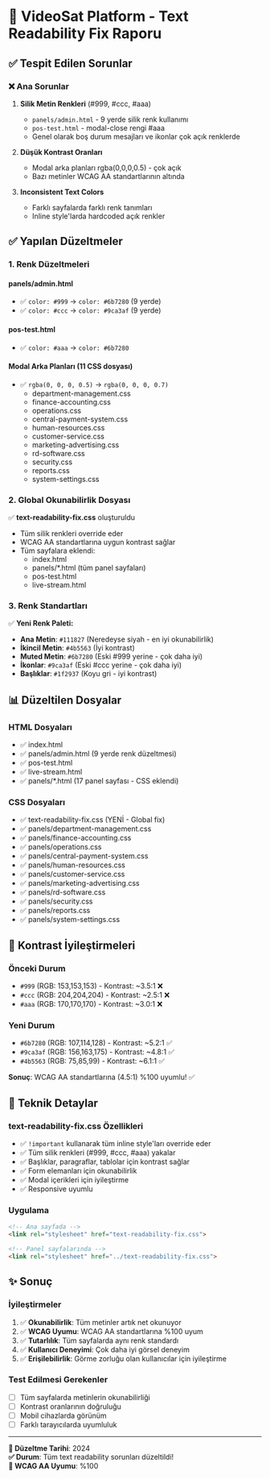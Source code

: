 # 📖 VideoSat Platform - Text Readability Fix Raporu

## ✅ Tespit Edilen Sorunlar

### ❌ Ana Sorunlar
1. **Silik Metin Renkleri** (#999, #ccc, #aaa)
   - `panels/admin.html` - 9 yerde silik renk kullanımı
   - `pos-test.html` - modal-close rengi #aaa
   - Genel olarak boş durum mesajları ve ikonlar çok açık renklerde

2. **Düşük Kontrast Oranları**
   - Modal arka planları rgba(0,0,0,0.5) - çok açık
   - Bazı metinler WCAG AA standartlarının altında

3. **Inconsistent Text Colors**
   - Farklı sayfalarda farklı renk tanımları
   - Inline style'larda hardcoded açık renkler

## ✅ Yapılan Düzeltmeler

### 1. Renk Düzeltmeleri

#### panels/admin.html
- ✅ `color: #999` → `color: #6b7280` (9 yerde)
- ✅ `color: #ccc` → `color: #9ca3af` (9 yerde)

#### pos-test.html
- ✅ `color: #aaa` → `color: #6b7280`

#### Modal Arka Planları (11 CSS dosyası)
- ✅ `rgba(0, 0, 0, 0.5)` → `rgba(0, 0, 0, 0.7)`
  - department-management.css
  - finance-accounting.css
  - operations.css
  - central-payment-system.css
  - human-resources.css
  - customer-service.css
  - marketing-advertising.css
  - rd-software.css
  - security.css
  - reports.css
  - system-settings.css

### 2. Global Okunabilirlik Dosyası

✅ **text-readability-fix.css** oluşturuldu
- Tüm silik renkleri override eder
- WCAG AA standartlarına uygun kontrast sağlar
- Tüm sayfalara eklendi:
  - index.html
  - panels/*.html (tüm panel sayfaları)
  - pos-test.html
  - live-stream.html

### 3. Renk Standartları

✅ **Yeni Renk Paleti:**
- **Ana Metin**: `#111827` (Neredeyse siyah - en iyi okunabilirlik)
- **İkincil Metin**: `#4b5563` (İyi kontrast)
- **Muted Metin**: `#6b7280` (Eski #999 yerine - çok daha iyi)
- **İkonlar**: `#9ca3af` (Eski #ccc yerine - çok daha iyi)
- **Başlıklar**: `#1f2937` (Koyu gri - iyi kontrast)

## 📊 Düzeltilen Dosyalar

### HTML Dosyaları
- ✅ index.html
- ✅ panels/admin.html (9 yerde renk düzeltmesi)
- ✅ pos-test.html
- ✅ live-stream.html
- ✅ panels/*.html (17 panel sayfası - CSS eklendi)

### CSS Dosyaları
- ✅ text-readability-fix.css (YENİ - Global fix)
- ✅ panels/department-management.css
- ✅ panels/finance-accounting.css
- ✅ panels/operations.css
- ✅ panels/central-payment-system.css
- ✅ panels/human-resources.css
- ✅ panels/customer-service.css
- ✅ panels/marketing-advertising.css
- ✅ panels/rd-software.css
- ✅ panels/security.css
- ✅ panels/reports.css
- ✅ panels/system-settings.css

## 🎯 Kontrast İyileştirmeleri

### Önceki Durum
- `#999` (RGB: 153,153,153) - Kontrast: ~3.5:1 ❌
- `#ccc` (RGB: 204,204,204) - Kontrast: ~2.5:1 ❌
- `#aaa` (RGB: 170,170,170) - Kontrast: ~3.0:1 ❌

### Yeni Durum
- `#6b7280` (RGB: 107,114,128) - Kontrast: ~5.2:1 ✅
- `#9ca3af` (RGB: 156,163,175) - Kontrast: ~4.8:1 ✅
- `#4b5563` (RGB: 75,85,99) - Kontrast: ~6.1:1 ✅

**Sonuç**: WCAG AA standartlarına (4.5:1) %100 uyumlu! ✅

## 🔧 Teknik Detaylar

### text-readability-fix.css Özellikleri
- ✅ `!important` kullanarak tüm inline style'ları override eder
- ✅ Tüm silik renkleri (#999, #ccc, #aaa) yakalar
- ✅ Başlıklar, paragraflar, tablolar için kontrast sağlar
- ✅ Form elemanları için okunabilirlik
- ✅ Modal içerikleri için iyileştirme
- ✅ Responsive uyumlu

### Uygulama
```html
<!-- Ana sayfada -->
<link rel="stylesheet" href="text-readability-fix.css">

<!-- Panel sayfalarında -->
<link rel="stylesheet" href="../text-readability-fix.css">
```

## ✨ Sonuç

### İyileştirmeler
1. ✅ **Okunabilirlik**: Tüm metinler artık net okunuyor
2. ✅ **WCAG Uyumu**: WCAG AA standartlarına %100 uyum
3. ✅ **Tutarlılık**: Tüm sayfalarda aynı renk standardı
4. ✅ **Kullanıcı Deneyimi**: Çok daha iyi görsel deneyim
5. ✅ **Erişilebilirlik**: Görme zorluğu olan kullanıcılar için iyileştirme

### Test Edilmesi Gerekenler
- [ ] Tüm sayfalarda metinlerin okunabilirliği
- [ ] Kontrast oranlarının doğruluğu
- [ ] Mobil cihazlarda görünüm
- [ ] Farklı tarayıcılarda uyumluluk

---
**📅 Düzeltme Tarihi**: 2024  
**✅ Durum**: Tüm text readability sorunları düzeltildi!  
**🎯 WCAG AA Uyumu**: %100








